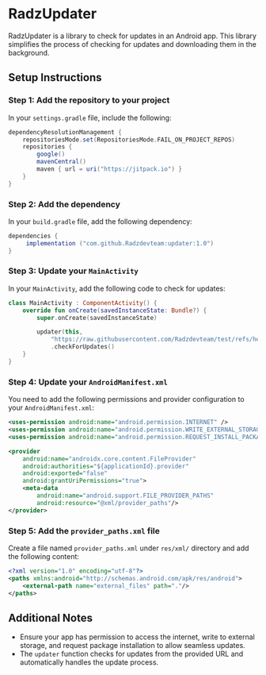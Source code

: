 
# RadzUpdater

RadzUpdater is a library to check for updates in an Android app. This library simplifies the process of checking for updates and downloading them in the background.

## Setup Instructions

### Step 1: Add the repository to your project

In your `settings.gradle` file, include the following:

```gradle
dependencyResolutionManagement {
    repositoriesMode.set(RepositoriesMode.FAIL_ON_PROJECT_REPOS)
    repositories {
        google()
        mavenCentral()
        maven { url = uri("https://jitpack.io") }
    }
}
```

### Step 2: Add the dependency

In your `build.gradle` file, add the following dependency:

```gradle
dependencies {
     implementation ("com.github.Radzdevteam:updater:1.0")
}
```

### Step 3: Update your `MainActivity`

In your `MainActivity`, add the following code to check for updates:

```kotlin
class MainActivity : ComponentActivity() {
    override fun onCreate(savedInstanceState: Bundle?) {
        super.onCreate(savedInstanceState)

        updater(this,
            "https://raw.githubusercontent.com/Radzdevteam/test/refs/heads/main/updatertest")
            .checkForUpdates()
    }
}
```

### Step 4: Update your `AndroidManifest.xml`

You need to add the following permissions and provider configuration to your `AndroidManifest.xml`:

```xml
<uses-permission android:name="android.permission.INTERNET" />
<uses-permission android:name="android.permission.WRITE_EXTERNAL_STORAGE" />
<uses-permission android:name="android.permission.REQUEST_INSTALL_PACKAGES" />

<provider
    android:name="androidx.core.content.FileProvider"
    android:authorities="${applicationId}.provider"
    android:exported="false"
    android:grantUriPermissions="true">
    <meta-data
        android:name="android.support.FILE_PROVIDER_PATHS"
        android:resource="@xml/provider_paths"/>
</provider>
```

### Step 5: Add the `provider_paths.xml` file

Create a file named `provider_paths.xml` under `res/xml/` directory and add the following content:

```xml
<?xml version="1.0" encoding="utf-8"?>
<paths xmlns:android="http://schemas.android.com/apk/res/android">
    <external-path name="external_files" path="."/>
</paths>
```

## Additional Notes

- Ensure your app has permission to access the internet, write to external storage, and request package installation to allow seamless updates.
- The `updater` function checks for updates from the provided URL and automatically handles the update process.
```
